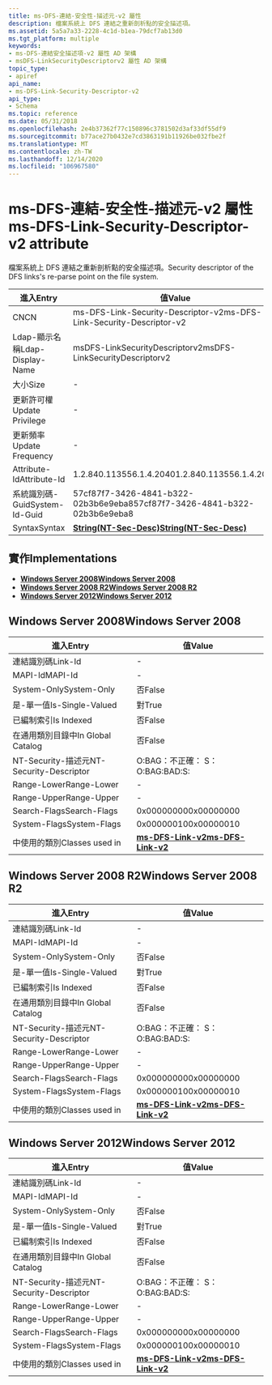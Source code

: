 ```yaml
---
title: ms-DFS-連結-安全性-描述元-v2 屬性
description: 檔案系統上 DFS 連結之重新剖析點的安全描述項。
ms.assetid: 5a5a7a33-2228-4c1d-b1ea-79dcf7ab13d0
ms.tgt_platform: multiple
keywords:
- ms-DFS-連結安全描述項-v2 屬性 AD 架構
- msDFS-LinkSecurityDescriptorv2 屬性 AD 架構
topic_type:
- apiref
api_name:
- ms-DFS-Link-Security-Descriptor-v2
api_type:
- Schema
ms.topic: reference
ms.date: 05/31/2018
ms.openlocfilehash: 2e4b37362f77c150896c3781502d3af33df55df9
ms.sourcegitcommit: b77ace27b0432e7cd3863191b11926be032fbe2f
ms.translationtype: MT
ms.contentlocale: zh-TW
ms.lasthandoff: 12/14/2020
ms.locfileid: "106967580"
---
```

# <a name="ms-dfs-link-security-descriptor-v2-attribute"></a><span data-ttu-id="1c051-105">ms-DFS-連結-安全性-描述元-v2 屬性</span><span class="sxs-lookup"><span data-stu-id="1c051-105">ms-DFS-Link-Security-Descriptor-v2 attribute</span></span>

<span data-ttu-id="1c051-106">檔案系統上 DFS 連結之重新剖析點的安全描述項。</span><span class="sxs-lookup"><span data-stu-id="1c051-106">Security descriptor of the DFS links's re-parse point on the file system.</span></span>



| <span data-ttu-id="1c051-107">進入</span><span class="sxs-lookup"><span data-stu-id="1c051-107">Entry</span></span> | <span data-ttu-id="1c051-108">值</span><span class="sxs-lookup"><span data-stu-id="1c051-108">Value</span></span> |
|-------------------|-----------------------------------------------------|
| <span data-ttu-id="1c051-109">CN</span><span class="sxs-lookup"><span data-stu-id="1c051-109">CN</span></span>                | <span data-ttu-id="1c051-110">ms-DFS-Link-Security-Descriptor-v2</span><span class="sxs-lookup"><span data-stu-id="1c051-110">ms-DFS-Link-Security-Descriptor-v2</span></span>                  |
| <span data-ttu-id="1c051-111">Ldap-顯示名稱</span><span class="sxs-lookup"><span data-stu-id="1c051-111">Ldap-Display-Name</span></span> | <span data-ttu-id="1c051-112">msDFS-LinkSecurityDescriptorv2</span><span class="sxs-lookup"><span data-stu-id="1c051-112">msDFS-LinkSecurityDescriptorv2</span></span>                      |
| <span data-ttu-id="1c051-113">大小</span><span class="sxs-lookup"><span data-stu-id="1c051-113">Size</span></span>              | \-                                                  |
| <span data-ttu-id="1c051-114">更新許可權</span><span class="sxs-lookup"><span data-stu-id="1c051-114">Update Privilege</span></span>  | \-                                                  |
| <span data-ttu-id="1c051-115">更新頻率</span><span class="sxs-lookup"><span data-stu-id="1c051-115">Update Frequency</span></span>  | \-                                                  |
| <span data-ttu-id="1c051-116">Attribute-Id</span><span class="sxs-lookup"><span data-stu-id="1c051-116">Attribute-Id</span></span>      | <span data-ttu-id="1c051-117">1.2.840.113556.1.4.2040</span><span class="sxs-lookup"><span data-stu-id="1c051-117">1.2.840.113556.1.4.2040</span></span>                             |
| <span data-ttu-id="1c051-118">系統識別碼-Guid</span><span class="sxs-lookup"><span data-stu-id="1c051-118">System-Id-Guid</span></span>    | <span data-ttu-id="1c051-119">57cf87f7-3426-4841-b322-02b3b6e9eba8</span><span class="sxs-lookup"><span data-stu-id="1c051-119">57cf87f7-3426-4841-b322-02b3b6e9eba8</span></span>                |
| <span data-ttu-id="1c051-120">Syntax</span><span class="sxs-lookup"><span data-stu-id="1c051-120">Syntax</span></span>            | [<span data-ttu-id="1c051-121">**String(NT-Sec-Desc)**</span><span class="sxs-lookup"><span data-stu-id="1c051-121">**String(NT-Sec-Desc)**</span></span>](s-string-nt-sec-desc.md) |



## <a name="implementations"></a><span data-ttu-id="1c051-122">實作</span><span class="sxs-lookup"><span data-stu-id="1c051-122">Implementations</span></span>

-   [<span data-ttu-id="1c051-123">**Windows Server 2008**</span><span class="sxs-lookup"><span data-stu-id="1c051-123">**Windows Server 2008**</span></span>](#windows-server-2008)
-   [<span data-ttu-id="1c051-124">**Windows Server 2008 R2**</span><span class="sxs-lookup"><span data-stu-id="1c051-124">**Windows Server 2008 R2**</span></span>](#windows-server-2008-r2)
-   [<span data-ttu-id="1c051-125">**Windows Server 2012**</span><span class="sxs-lookup"><span data-stu-id="1c051-125">**Windows Server 2012**</span></span>](#windows-server-2012)

## <a name="windows-server-2008"></a><span data-ttu-id="1c051-126">Windows Server 2008</span><span class="sxs-lookup"><span data-stu-id="1c051-126">Windows Server 2008</span></span>



| <span data-ttu-id="1c051-127">進入</span><span class="sxs-lookup"><span data-stu-id="1c051-127">Entry</span></span> | <span data-ttu-id="1c051-128">值</span><span class="sxs-lookup"><span data-stu-id="1c051-128">Value</span></span> |
|------------------------|-----------------------------------------------------|
| <span data-ttu-id="1c051-129">連結識別碼</span><span class="sxs-lookup"><span data-stu-id="1c051-129">Link-Id</span></span>                | \-                                                  |
| <span data-ttu-id="1c051-130">MAPI-Id</span><span class="sxs-lookup"><span data-stu-id="1c051-130">MAPI-Id</span></span>                | \-                                                  |
| <span data-ttu-id="1c051-131">System-Only</span><span class="sxs-lookup"><span data-stu-id="1c051-131">System-Only</span></span>            | <span data-ttu-id="1c051-132">否</span><span class="sxs-lookup"><span data-stu-id="1c051-132">False</span></span>                                               |
| <span data-ttu-id="1c051-133">是-單一值</span><span class="sxs-lookup"><span data-stu-id="1c051-133">Is-Single-Valued</span></span>       | <span data-ttu-id="1c051-134">對</span><span class="sxs-lookup"><span data-stu-id="1c051-134">True</span></span>                                                |
| <span data-ttu-id="1c051-135">已編制索引</span><span class="sxs-lookup"><span data-stu-id="1c051-135">Is Indexed</span></span>             | <span data-ttu-id="1c051-136">否</span><span class="sxs-lookup"><span data-stu-id="1c051-136">False</span></span>                                               |
| <span data-ttu-id="1c051-137">在通用類別目錄中</span><span class="sxs-lookup"><span data-stu-id="1c051-137">In Global Catalog</span></span>      | <span data-ttu-id="1c051-138">否</span><span class="sxs-lookup"><span data-stu-id="1c051-138">False</span></span>                                               |
| <span data-ttu-id="1c051-139">NT-Security-描述元</span><span class="sxs-lookup"><span data-stu-id="1c051-139">NT-Security-Descriptor</span></span> | <span data-ttu-id="1c051-140">O:BAG：不正確： S：</span><span class="sxs-lookup"><span data-stu-id="1c051-140">O:BAG:BAD:S:</span></span>                                        |
| <span data-ttu-id="1c051-141">Range-Lower</span><span class="sxs-lookup"><span data-stu-id="1c051-141">Range-Lower</span></span>            | \-                                                  |
| <span data-ttu-id="1c051-142">Range-Upper</span><span class="sxs-lookup"><span data-stu-id="1c051-142">Range-Upper</span></span>            | \-                                                  |
| <span data-ttu-id="1c051-143">Search-Flags</span><span class="sxs-lookup"><span data-stu-id="1c051-143">Search-Flags</span></span>           | <span data-ttu-id="1c051-144">0x00000000</span><span class="sxs-lookup"><span data-stu-id="1c051-144">0x00000000</span></span>                                          |
| <span data-ttu-id="1c051-145">System-Flags</span><span class="sxs-lookup"><span data-stu-id="1c051-145">System-Flags</span></span>           | <span data-ttu-id="1c051-146">0x00000010</span><span class="sxs-lookup"><span data-stu-id="1c051-146">0x00000010</span></span>                                          |
| <span data-ttu-id="1c051-147">中使用的類別</span><span class="sxs-lookup"><span data-stu-id="1c051-147">Classes used in</span></span>        | [<span data-ttu-id="1c051-148">**ms-DFS-Link-v2**</span><span class="sxs-lookup"><span data-stu-id="1c051-148">**ms-DFS-Link-v2**</span></span>](c-msdfs-linkv2.md)<br/> |



## <a name="windows-server-2008-r2"></a><span data-ttu-id="1c051-149">Windows Server 2008 R2</span><span class="sxs-lookup"><span data-stu-id="1c051-149">Windows Server 2008 R2</span></span>



| <span data-ttu-id="1c051-150">進入</span><span class="sxs-lookup"><span data-stu-id="1c051-150">Entry</span></span> | <span data-ttu-id="1c051-151">值</span><span class="sxs-lookup"><span data-stu-id="1c051-151">Value</span></span> |
|------------------------|-----------------------------------------------------|
| <span data-ttu-id="1c051-152">連結識別碼</span><span class="sxs-lookup"><span data-stu-id="1c051-152">Link-Id</span></span>                | \-                                                  |
| <span data-ttu-id="1c051-153">MAPI-Id</span><span class="sxs-lookup"><span data-stu-id="1c051-153">MAPI-Id</span></span>                | \-                                                  |
| <span data-ttu-id="1c051-154">System-Only</span><span class="sxs-lookup"><span data-stu-id="1c051-154">System-Only</span></span>            | <span data-ttu-id="1c051-155">否</span><span class="sxs-lookup"><span data-stu-id="1c051-155">False</span></span>                                               |
| <span data-ttu-id="1c051-156">是-單一值</span><span class="sxs-lookup"><span data-stu-id="1c051-156">Is-Single-Valued</span></span>       | <span data-ttu-id="1c051-157">對</span><span class="sxs-lookup"><span data-stu-id="1c051-157">True</span></span>                                                |
| <span data-ttu-id="1c051-158">已編制索引</span><span class="sxs-lookup"><span data-stu-id="1c051-158">Is Indexed</span></span>             | <span data-ttu-id="1c051-159">否</span><span class="sxs-lookup"><span data-stu-id="1c051-159">False</span></span>                                               |
| <span data-ttu-id="1c051-160">在通用類別目錄中</span><span class="sxs-lookup"><span data-stu-id="1c051-160">In Global Catalog</span></span>      | <span data-ttu-id="1c051-161">否</span><span class="sxs-lookup"><span data-stu-id="1c051-161">False</span></span>                                               |
| <span data-ttu-id="1c051-162">NT-Security-描述元</span><span class="sxs-lookup"><span data-stu-id="1c051-162">NT-Security-Descriptor</span></span> | <span data-ttu-id="1c051-163">O:BAG：不正確： S：</span><span class="sxs-lookup"><span data-stu-id="1c051-163">O:BAG:BAD:S:</span></span>                                        |
| <span data-ttu-id="1c051-164">Range-Lower</span><span class="sxs-lookup"><span data-stu-id="1c051-164">Range-Lower</span></span>            | \-                                                  |
| <span data-ttu-id="1c051-165">Range-Upper</span><span class="sxs-lookup"><span data-stu-id="1c051-165">Range-Upper</span></span>            | \-                                                  |
| <span data-ttu-id="1c051-166">Search-Flags</span><span class="sxs-lookup"><span data-stu-id="1c051-166">Search-Flags</span></span>           | <span data-ttu-id="1c051-167">0x00000000</span><span class="sxs-lookup"><span data-stu-id="1c051-167">0x00000000</span></span>                                          |
| <span data-ttu-id="1c051-168">System-Flags</span><span class="sxs-lookup"><span data-stu-id="1c051-168">System-Flags</span></span>           | <span data-ttu-id="1c051-169">0x00000010</span><span class="sxs-lookup"><span data-stu-id="1c051-169">0x00000010</span></span>                                          |
| <span data-ttu-id="1c051-170">中使用的類別</span><span class="sxs-lookup"><span data-stu-id="1c051-170">Classes used in</span></span>        | [<span data-ttu-id="1c051-171">**ms-DFS-Link-v2**</span><span class="sxs-lookup"><span data-stu-id="1c051-171">**ms-DFS-Link-v2**</span></span>](c-msdfs-linkv2.md)<br/> |



## <a name="windows-server-2012"></a><span data-ttu-id="1c051-172">Windows Server 2012</span><span class="sxs-lookup"><span data-stu-id="1c051-172">Windows Server 2012</span></span>



| <span data-ttu-id="1c051-173">進入</span><span class="sxs-lookup"><span data-stu-id="1c051-173">Entry</span></span> | <span data-ttu-id="1c051-174">值</span><span class="sxs-lookup"><span data-stu-id="1c051-174">Value</span></span> |
|------------------------|-----------------------------------------------------|
| <span data-ttu-id="1c051-175">連結識別碼</span><span class="sxs-lookup"><span data-stu-id="1c051-175">Link-Id</span></span>                | \-                                                  |
| <span data-ttu-id="1c051-176">MAPI-Id</span><span class="sxs-lookup"><span data-stu-id="1c051-176">MAPI-Id</span></span>                | \-                                                  |
| <span data-ttu-id="1c051-177">System-Only</span><span class="sxs-lookup"><span data-stu-id="1c051-177">System-Only</span></span>            | <span data-ttu-id="1c051-178">否</span><span class="sxs-lookup"><span data-stu-id="1c051-178">False</span></span>                                               |
| <span data-ttu-id="1c051-179">是-單一值</span><span class="sxs-lookup"><span data-stu-id="1c051-179">Is-Single-Valued</span></span>       | <span data-ttu-id="1c051-180">對</span><span class="sxs-lookup"><span data-stu-id="1c051-180">True</span></span>                                                |
| <span data-ttu-id="1c051-181">已編制索引</span><span class="sxs-lookup"><span data-stu-id="1c051-181">Is Indexed</span></span>             | <span data-ttu-id="1c051-182">否</span><span class="sxs-lookup"><span data-stu-id="1c051-182">False</span></span>                                               |
| <span data-ttu-id="1c051-183">在通用類別目錄中</span><span class="sxs-lookup"><span data-stu-id="1c051-183">In Global Catalog</span></span>      | <span data-ttu-id="1c051-184">否</span><span class="sxs-lookup"><span data-stu-id="1c051-184">False</span></span>                                               |
| <span data-ttu-id="1c051-185">NT-Security-描述元</span><span class="sxs-lookup"><span data-stu-id="1c051-185">NT-Security-Descriptor</span></span> | <span data-ttu-id="1c051-186">O:BAG：不正確： S：</span><span class="sxs-lookup"><span data-stu-id="1c051-186">O:BAG:BAD:S:</span></span>                                        |
| <span data-ttu-id="1c051-187">Range-Lower</span><span class="sxs-lookup"><span data-stu-id="1c051-187">Range-Lower</span></span>            | \-                                                  |
| <span data-ttu-id="1c051-188">Range-Upper</span><span class="sxs-lookup"><span data-stu-id="1c051-188">Range-Upper</span></span>            | \-                                                  |
| <span data-ttu-id="1c051-189">Search-Flags</span><span class="sxs-lookup"><span data-stu-id="1c051-189">Search-Flags</span></span>           | <span data-ttu-id="1c051-190">0x00000000</span><span class="sxs-lookup"><span data-stu-id="1c051-190">0x00000000</span></span>                                          |
| <span data-ttu-id="1c051-191">System-Flags</span><span class="sxs-lookup"><span data-stu-id="1c051-191">System-Flags</span></span>           | <span data-ttu-id="1c051-192">0x00000010</span><span class="sxs-lookup"><span data-stu-id="1c051-192">0x00000010</span></span>                                          |
| <span data-ttu-id="1c051-193">中使用的類別</span><span class="sxs-lookup"><span data-stu-id="1c051-193">Classes used in</span></span>        | [<span data-ttu-id="1c051-194">**ms-DFS-Link-v2**</span><span class="sxs-lookup"><span data-stu-id="1c051-194">**ms-DFS-Link-v2**</span></span>](c-msdfs-linkv2.md)<br/> |



 

 





